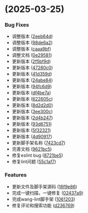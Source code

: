 # [](https://github.com/Front-end-coder/wang-spec/compare/v0.0.4...v) (2025-03-25)

### Bug Fixes

- 调整版本 ([2eeb64d](https://github.com/Front-end-coder/wang-spec/commit/2eeb64d3914af126c7cd641933bd0556fa570d03))
- 调整版本 ([98de6a2](https://github.com/Front-end-coder/wang-spec/commit/98de6a2f766ab5d4995a10c27a47eca959e5f9ea))
- 调整版本 ([caaa9bf](https://github.com/Front-end-coder/wang-spec/commit/caaa9bfbef9a7cf5cb07849fa63bd11687bf355a))
- 调整文档 ([0e29581](https://github.com/Front-end-coder/wang-spec/commit/0e295818efa2a917e5823ed19a6be920e31fbc7b))
- 更新版本 ([2f5bf9d](https://github.com/Front-end-coder/wang-spec/commit/2f5bf9d25450a222b57b1f93f18d5eec308291f6))
- 更新版本 ([47280c0](https://github.com/Front-end-coder/wang-spec/commit/47280c038f1dbca72312fed361cadbe29ec8338f))
- 更新版本 ([41d359d](https://github.com/Front-end-coder/wang-spec/commit/41d359d9ba3cfdc9a7dfc6b60dc11915611b2074))
- 更新版本 ([24abe84](https://github.com/Front-end-coder/wang-spec/commit/24abe846266b728c85b1518bf52d2ba7ca58d296))
- 更新版本 ([94fc6d9](https://github.com/Front-end-coder/wang-spec/commit/94fc6d92cd35f05f1c3f193a4d5976590593b9d8))
- 更新版本 ([df4be7a](https://github.com/Front-end-coder/wang-spec/commit/df4be7abb6be1cbfbfe2408cf3a652ee2a31ab1a))
- 更新版本 ([622605c](https://github.com/Front-end-coder/wang-spec/commit/622605cf1152b6adee2817588b1cd551c03430c8))
- 更新版本 ([8d2d2d0](https://github.com/Front-end-coder/wang-spec/commit/8d2d2d0ea59f074b78c508bbe7cb130e280a0953))
- 更新版本 ([3ee300c](https://github.com/Front-end-coder/wang-spec/commit/3ee300c6818d1e2404b7d5e4e99425fd6289af4f))
- 更新版本 ([2d4b247](https://github.com/Front-end-coder/wang-spec/commit/2d4b247b6b9c34163d8a65eb4c8bda480ef77439))
- 更新版本 ([93d6751](https://github.com/Front-end-coder/wang-spec/commit/93d6751c712208a1a45d4d38bc8d905bcdab78d8))
- 更新版本 ([5f32321](https://github.com/Front-end-coder/wang-spec/commit/5f32321f42edd6901d2c32430bbc0be9d23b27d6))
- 更新版本 ([4d90917](https://github.com/Front-end-coder/wang-spec/commit/4d90917ff221f35a0bae19d410bdeca336c8a4f0))
- 更新脚手架名称 ([7423cd7](https://github.com/Front-end-coder/wang-spec/commit/7423cd7874f4bb5498887c5d53256c09bf09ff4a))
- 完善文档 ([9621bc5](https://github.com/Front-end-coder/wang-spec/commit/9621bc57ee03f302d5e48e1a4369d89124b12dc5))
- 修复eslint bug ([8721be5](https://github.com/Front-end-coder/wang-spec/commit/8721be5dae11d636e06fb25fd29286766ed3e2a9))
- 修复lint问题 ([55c1af7](https://github.com/Front-end-coder/wang-spec/commit/55c1af7716fdf90e89947174b1f466b940d3e69f))

### Features

- 更新文件及脚手架源码 ([16f9e86](https://github.com/Front-end-coder/wang-spec/commit/16f9e862afb10127eed3a03407d0ae2f775029c2))
- 完成一键扫描，一键修复 ([02437a9](https://github.com/Front-end-coder/wang-spec/commit/02437a9d69a14f46627273360eaa50b20cc87163))
- 完成wang-lint脚手架 ([1061203](https://github.com/Front-end-coder/wang-spec/commit/1061203ad6e42cc587d2e2603d5a26738286e0ce))
- 修复评论和搜索功能 ([d236769](https://github.com/Front-end-coder/wang-spec/commit/d236769f6b4b6de15dfa24c644f114be69075b48))
